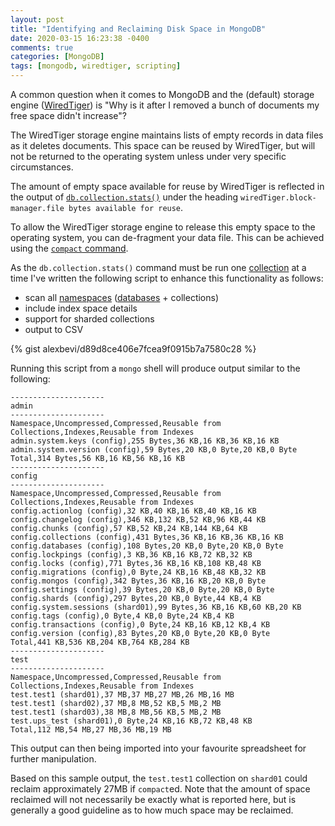 ```yaml
---
layout: post
title: "Identifying and Reclaiming Disk Space in MongoDB"
date: 2020-03-15 16:23:38 -0400
comments: true
categories: [MongoDB]
tags: [mongodb, wiredtiger, scripting]
---
```


A common question when it comes to MongoDB and the (default) storage engine ([WiredTiger](https://docs.mongodb.com/manual/core/wiredtiger/)) is "Why is it after I removed a bunch of documents my free space didn't increase"?

The WiredTiger storage engine maintains lists of empty records in data files as it deletes documents. This space can be reused by WiredTiger, but will not be returned to the operating system unless under very specific circumstances.

The amount of empty space available for reuse by WiredTiger is reflected in the output of [`db.collection.stats()`](https://docs.mongodb.com/manual/reference/method/db.collection.stats/#db.collection.stats) under the heading `wiredTiger.block-manager.file bytes available for reuse`.

To allow the WiredTiger storage engine to release this empty space to the operating system, you can de-fragment your data file. This can be achieved using the [`compact` command](https://docs.mongodb.com/manual/reference/command/compact/#dbcmd.compact).

As the `db.collection.stats()` command must be run one [collection](https://docs.mongodb.com/manual/reference/glossary/#term-collection) at a time I've written the following script to enhance this functionality as follows:

* scan all [namespaces](https://docs.mongodb.com/manual/reference/glossary/#term-namespace) ([databases](https://docs.mongodb.com/manual/reference/glossary/#term-database) + collections)
* include index space details
* support for sharded collections
* output to CSV

<!-- MORE -->

{% gist alexbevi/d89d8ce406e7fcea9f0915b7a7580c28 %}

Running this script from a `mongo` shell will produce output similar to the following:

```
---------------------
admin
---------------------
Namespace,Uncompressed,Compressed,Reusable from Collections,Indexes,Reusable from Indexes
admin.system.keys (config),255 Bytes,36 KB,16 KB,36 KB,16 KB
admin.system.version (config),59 Bytes,20 KB,0 Byte,20 KB,0 Byte
Total,314 Bytes,56 KB,16 KB,56 KB,16 KB
---------------------
config
---------------------
Namespace,Uncompressed,Compressed,Reusable from Collections,Indexes,Reusable from Indexes
config.actionlog (config),32 KB,40 KB,16 KB,40 KB,16 KB
config.changelog (config),346 KB,132 KB,52 KB,96 KB,44 KB
config.chunks (config),57 KB,52 KB,24 KB,144 KB,64 KB
config.collections (config),431 Bytes,36 KB,16 KB,36 KB,16 KB
config.databases (config),108 Bytes,20 KB,0 Byte,20 KB,0 Byte
config.lockpings (config),3 KB,36 KB,16 KB,72 KB,32 KB
config.locks (config),771 Bytes,36 KB,16 KB,108 KB,48 KB
config.migrations (config),0 Byte,24 KB,16 KB,48 KB,32 KB
config.mongos (config),342 Bytes,36 KB,16 KB,20 KB,0 Byte
config.settings (config),39 Bytes,20 KB,0 Byte,20 KB,0 Byte
config.shards (config),297 Bytes,20 KB,0 Byte,44 KB,4 KB
config.system.sessions (shard01),99 Bytes,36 KB,16 KB,60 KB,20 KB
config.tags (config),0 Byte,4 KB,0 Byte,24 KB,4 KB
config.transactions (config),0 Byte,24 KB,16 KB,12 KB,4 KB
config.version (config),83 Bytes,20 KB,0 Byte,20 KB,0 Byte
Total,441 KB,536 KB,204 KB,764 KB,284 KB
---------------------
test
---------------------
Namespace,Uncompressed,Compressed,Reusable from Collections,Indexes,Reusable from Indexes
test.test1 (shard01),37 MB,37 MB,27 MB,26 MB,16 MB
test.test1 (shard02),37 MB,8 MB,52 KB,5 MB,2 MB
test.test1 (shard03),38 MB,8 MB,56 KB,5 MB,2 MB
test.ups_test (shard01),0 Byte,24 KB,16 KB,72 KB,48 KB
Total,112 MB,54 MB,27 MB,36 MB,19 MB
```

This output can then being imported into your favourite spreadsheet for further manipulation.

Based on this sample output, the `test.test1` collection on `shard01` could reclaim approximately 27MB if `compact`ed. Note that the amount of space reclaimed will not necessarily be exactly what is reported here, but is generally a good guideline as to how much space may be reclaimed.
